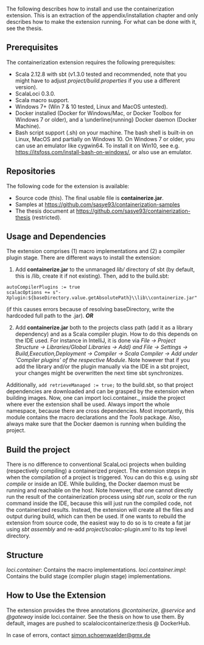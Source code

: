 The following describes how to install and use the containerization extension. This is an extraction of the appendix/installation chapter and only describes how to make the extension running. For what can be done with it, see the thesis.

## Prerequisites
The containerization extension requires the following prerequisites:
* Scala 2.12.8 with sbt (v1.3.0 tested and recommended, note that you might have to adjust _project/build.properties_ if you use a different version).
* ScalaLoci 0.3.0.
* Scala macro support.
* Windows 7+ (Win 7 & 10 tested, Linux and MacOS untested).
* Docker installed (Docker for Windows/Mac, or Docker Toolbox for Windows 7 or older), and a \underline{running} Docker daemon (Docker Machine).
* Bash script support (.sh) on your machine. The bash shell is built-in on Linux, MacOS and partially on Windows 10. On Windows 7 or older, you can use an emulator like cygwin64. To install it on Win10, see e.g. https://itsfoss.com/install-bash-on-windows/, or also use an emulator.

## Repositories
The following code for the extension is available:
* Source code (this). The final usable file is **containerize.jar**.
* Samples at https://github.com/sasye93/containerization-samples
* The thesis document at https://github.com/sasye93/containerization-thesis (restricted).

## Usage and Dependencies
The extension comprises (1) macro implementations and (2) a compiler plugin stage. There are different ways to install the extension:
1. Add **containerize.jar** to the unmanaged _lib/_ directory of sbt (by default, this is <projectDir>/lib, create it if not existing). Then, add to the build.sbt:
```
autoCompilerPlugins := true
scalacOptions += s"-Xplugin:${baseDirectory.value.getAbsolutePath}\\lib\\containerize.jar"
```
 (if this causes errors because of resolving baseDirectory, write the hardcoded full path to the .jar).
_**OR**_
 
 2. Add **containerize.jar** both to the projects class path (add it as a library dependency) and as a Scala compiler plugin.
 How to do this depends on the IDE used. For instance in IntelliJ, it is done via _File -> Project Structure -> Libraries/Global Libraries -> Add} and File -> Settings -> Build,Execution,Deployment -> Compiler -> Scala Compiler -> Add under 'Compiler plugins' of the respective Module_. Note however that if you add the library and/or the plugin manually via the IDE in a sbt project, your changes might be overwritten the next time sbt synchronizes.

Additionally, ```add retrieveManaged := true;``` to the build.sbt, so that project dependencies are downloaded and can be grasped by the extension when building images.
Now, one can import loci.container._ inside the project where ever the extension shall be used. Always import the whole namespace, because there are cross dependencies. Most importantly, this module contains the macro declarations and the _Tools_ package. Also, always make sure that the Docker daemon is running when building the project.

## Build the project
There is no difference to conventional ScalaLoci projects when building (respectively compiling) a containerized project. The extension steps in when the compilation of a project is triggered. You can do this e.g. using _sbt compile_ or inside an IDE. While building, the Docker daemon must be running and reachable on the host. Note however, that one cannot directly run the result of the containerization process using _sbt run_, _scala_ or the run command inside the IDE, because this will just run the compiled code, not the containerized results. Instead, the extension will create all the files and output during build, which can then be used.
If one wants to rebuild the extension from source code, the easiest way to do so is to create a fat jar using _sbt assembly_ and re-add _project/scalac-plugin.xml_ to its top level directory.

## Structure
_loci.container_: Contains the macro implementations.
_loci.container.impl_: Contains the build stage (compiler plugin stage) implementations.

## How to Use the Extension
The extension provides the three annotations _@containerize_, _@service_ and _@gateway_ inside loci.container. See the thesis on how to use them.
By default, images are pushed to scalalocicontainerize:thesis @ DockerHub.

In case of errors, contact simon.schoenwaelder@gmx.de
